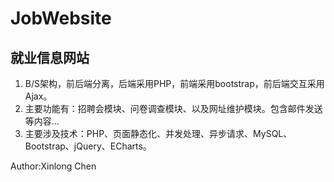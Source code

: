 # JobWebsite
就业信息网站
---
1. B/S架构，前后端分离，后端采用PHP，前端采用bootstrap，前后端交互采用Ajax。
2. 主要功能有：招聘会模块、问卷调查模块、以及网址维护模块。包含邮件发送等内容...
3. 主要涉及技术：PHP、页面静态化、并发处理、异步请求、MySQL、Bootstrap、jQuery、ECharts。

Author:Xinlong Chen
